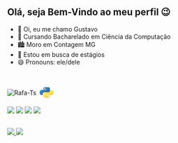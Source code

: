 ## Olá, seja Bem-Vindo ao meu perfil 😉

- 👋 Oi, eu me chamo Gustavo
- 📙 Cursando Bacharelado em Ciência da Computação
- 🏙️ Moro em Contagem MG
- 👀 Estou em busca de estágios 
- 😄 Pronouns: ele/dele

##
<div style="display: inline_block"><br>
  <img align="center" alt="Rafa-Ts" height="30" width="40" src="https://cdn.jsdelivr.net/gh/devicons/devicon@latest/icons/java/java-original.svg">
  <img align="center" alt="Rafa-Python" height="30" width="40" src="https://raw.githubusercontent.com/devicons/devicon/master/icons/python/python-original.svg">
</div>
<br>
<div>
  <a href="https://instagram.com/guustavoxyz" target="_blank"><img src="https://img.shields.io/badge/-Instagram-%23E4405F?style=for-the-badge&logo=instagram&logoColor=white" target="_blank"></a>
  <a href="https://t.me/guuhxyz" target="_blank"><img src="https://img.shields.io/badge/Telegram-2CA5E0?style=for-the-badge&logo=telegram&logoColor=white" target="_blank"></a> 
  <a href = "mailto:gustavoassissouza2016@gamil.com"><img src="https://img.shields.io/badge/-Gmail-%23333?style=for-the-badge&logo=gmail&logoColor=white" target="_blank"></a>
  <a href="https://www.linkedin.com/in/guuhxyz/" target="_blank"><img src="https://img.shields.io/badge/-LinkedIn-%230077B5?style=for-the-badge&logo=linkedin&logoColor=white" target="_blank"></a> 
</div>

##
<a href="https://github.com/guuhxyzz">
  <img height="180em" src="https://github-readme-stats.vercel.app/api?username=guuhxyzz&show_icons=true&theme=github&include_all_commits=true&count_private=true"/>
  <img height="180em" src="https://github-readme-stats.vercel.app/api/top-langs/?username=guuhxyzz&layout=compact&langs_count=16&theme=github"/>
</div>

